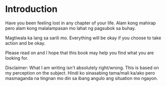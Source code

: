 # Introduction

Have you been feeling lost in any chapter of your life.  Alam kong mahirap pero alam kong malalampasan mo lahat ng pagsubok sa buhay.

Magtiwala ka lang sa sarili mo. Everything will be okay if you choose to take action and be okay.

Please read on and I hope that this book may help you find what you are looking for.

Disclaimer: What I am writing isn't absolutely right/wrong. This is based on my perception on the subject. Hindi ko sinasabing tama/mali ka/ako pero masmaganda na tingnan mo din sa ibang angulo ang situation mo ngayon.

